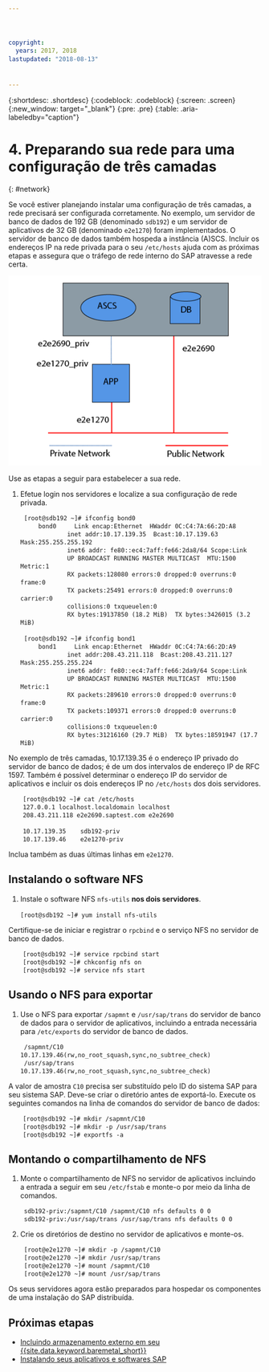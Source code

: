 ```yaml
---



copyright:
  years: 2017, 2018
lastupdated: "2018-08-13"


---
```


{:shortdesc: .shortdesc}
{:codeblock: .codeblock}
{:screen: .screen}
{:new_window: target="_blank"}
{:pre: .pre}
{:table: .aria-labeledby="caption"}

# 4. Preparando sua rede para uma configuração de três camadas
{: #network}

Se você estiver planejando instalar uma configuração de três camadas, a rede precisará ser configurada corretamente. No exemplo, um servidor de banco de dados de 192 GB (denominado `sdb192`) e um servidor de aplicativos de 32 GB (denominado `e2e1270`) foram implementados. O servidor de banco de dados também hospeda a instância (A)SCS. Incluir os endereços IP na rede privada para o seu `/etc/hosts` ajuda com as próximas etapas e assegura que o
tráfego de rede interno do SAP atravesse a rede certa.

![Figura 1. Amostra de configuração de três camadas](/images/network-01.png "Amostra de configuração de três camadas")

Use as etapas a seguir para estabelecer a sua rede.

1. Efetue login nos servidores e localize a sua configuração de rede privada.

        [root@sdb192 ~]# ifconfig bond0
            bond0	  Link encap:Ethernet  HWaddr 0C:C4:7A:66:2D:A8
                    inet addr:10.17.139.35  Bcast:10.17.139.63 Mask:255.255.255.192
                    inet6 addr: fe80::ec4:7aff:fe66:2da8/64 Scope:Link
                    UP BROADCAST RUNNING MASTER MULTICAST  MTU:1500  Metric:1
                    RX packets:128080 errors:0 dropped:0 overruns:0 frame:0
                    TX packets:25491 errors:0 dropped:0 overruns:0 carrier:0
                    collisions:0 txqueuelen:0
                    RX bytes:19137850 (18.2 MiB)  TX bytes:3426015 (3.2 MiB)

        [root@sdb192 ~]# ifconfig bond1
            bond1	  Link encap:Ethernet  HWaddr 0C:C4:7A:66:2D:A9
                    inet addr:208.43.211.118  Bcast:208.43.211.127 Mask:255.255.255.224
                    inet6 addr: fe80::ec4:7aff:fe66:2da9/64 Scope:Link
                    UP BROADCAST RUNNING MASTER MULTICAST  MTU:1500  Metric:1
                    RX packets:289610 errors:0 dropped:0 overruns:0 frame:0
                    TX packets:109371 errors:0 dropped:0 overruns:0 carrier:0
                    collisions:0 txqueuelen:0
                    RX bytes:31216160 (29.7 MiB)  TX bytes:18591947 (17.7 MiB)

No exemplo de três camadas, 10.17.139.35 é o endereço IP privado do servidor de banco de dados; é de um dos
intervalos de endereço IP de RFC 1597. Também é possível determinar o endereço IP do servidor de aplicativos e incluir
os dois endereços IP no `/etc/hosts` dos dois servidores.

        [root@sdb192 ~]# cat /etc/hosts
        127.0.0.1 localhost.localdomain localhost
        208.43.211.118 e2e2690.saptest.com e2e2690

        10.17.139.35    sdb192-priv
        10.17.139.46    e2e1270-priv

Inclua também as duas últimas linhas em `e2e1270`.

## Instalando o software NFS

1. Instale o software NFS `nfs-utils` **nos dois servidores**.

      `[root@sdb192 ~]# yum install nfs-utils`

Certifique-se de iniciar e registrar o `rpcbind` e o serviço NFS no servidor de banco de dados.

        [root@sdb192 ~]# service rpcbind start
        [root@sdb192 ~]# chkconfig nfs on
        [root@sdb192 ~]# service nfs start

## Usando o NFS para exportar

1. Use o NFS para exportar `/sapmnt` e `/usr/sap/trans` do servidor de banco de dados para o
servidor de aplicativos, incluindo a entrada necessária para `/etc/exports` do servidor de banco de dados.

        /sapmnt/C10		10.17.139.46(rw,no_root_squash,sync,no_subtree_check)
        /usr/sap/trans	10.17.139.46(rw,no_root_squash,sync,no_subtree_check)

A valor de amostra `C10` precisa ser substituído pelo ID do sistema SAP para seu sistema SAP. Deve-se criar
o diretório antes de exportá-lo. Execute os seguintes comandos na linha de comandos do servidor de banco de dados:

        [root@sdb192 ~]# mkdir /sapmnt/C10
        [root@sdb192 ~]# mkdir -p /usr/sap/trans
        [root@sdb192 ~]# exportfs -a

## Montando o compartilhamento de NFS

1. Monte o compartilhamento de NFS no servidor de aplicativos incluindo a entrada a seguir em seu
`/etc/fstab` e monte-o por meio da linha de comandos.

        sdb192-priv:/sapmnt/C10 /sapmnt/C10 nfs defaults 0 0
        sdb192-priv:/usr/sap/trans /usr/sap/trans nfs defaults 0 0

2. Crie os diretórios de destino no servidor de aplicativos e monte-os.

        [root@e2e1270 ~]# mkdir -p /sapmnt/C10
        [root@e2e1270 ~]# mkdir /usr/sap/trans
        [root@e2e1270 ~]# mount /sapmnt/C10
        [root@e2e1270 ~]# mount /usr/sap/trans

Os seus servidores agora estão preparados para hospedar os componentes de uma instalação do SAP distribuída.

## Próximas etapas

  * [Incluindo armazenamento externo em seu {{site.data.keyword.baremetal_short}}](/docs/infrastructure/sap-netweaver-rhel-qrg/rhel-provisioning-external-storage-to-server.html)
  * [Instalando seus aplicativos e softwares SAP](/docs/infrastructure/sap-netweaver-rhel-qrg/rhel-installing-your-SAP-landscape.html)
